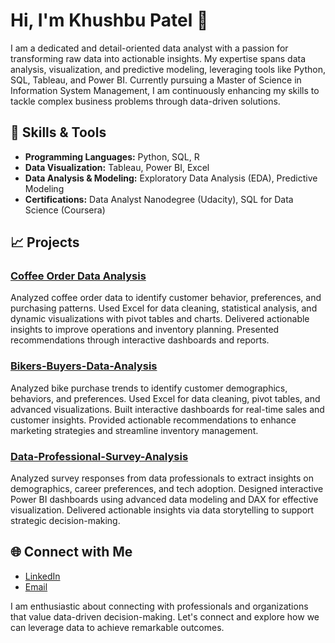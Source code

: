# Hi, I'm Khushbu Patel 👋

I am a dedicated and detail-oriented data analyst with a passion for transforming raw data into actionable insights. My expertise spans data analysis, visualization, and predictive modeling, leveraging tools like Python, SQL, Tableau, and Power BI. Currently pursuing a Master of Science in Information System Management, I am continuously enhancing my skills to tackle complex business problems through data-driven solutions.

## 🔧 Skills & Tools
- **Programming Languages:** Python, SQL, R
- **Data Visualization:** Tableau, Power BI, Excel
- **Data Analysis & Modeling:** Exploratory Data Analysis (EDA), Predictive Modeling
- **Certifications:** Data Analyst Nanodegree (Udacity), SQL for Data Science (Coursera)

## 📈 Projects

### [Coffee Order Data Analysis](https://github.com/Khushbup95/Coffee-Order-Data-Analysis)
Analyzed coffee order data to identify customer behavior, preferences, and purchasing patterns. Used Excel for data cleaning, statistical analysis, and dynamic visualizations with pivot tables and charts. Delivered actionable insights to improve operations and inventory planning. Presented recommendations through interactive dashboards and reports.

### [Bikers-Buyers-Data-Analysis](https://github.com/Khushbup95/Bikers-Buyers-Data-Analysis)
Analyzed bike purchase trends to identify customer demographics, behaviors, and preferences. Used Excel for data cleaning, pivot tables, and advanced visualizations. Built interactive dashboards for real-time sales and customer insights. Provided actionable recommendations to enhance marketing strategies and streamline inventory management.

### [Data-Professional-Survey-Analysis](https://github.com/Khushbup95/Data-Professional-Survey-Analysis)
Analyzed survey responses from data professionals to extract insights on demographics, career preferences, and tech adoption. Designed interactive Power BI dashboards using advanced data modeling and DAX for effective visualization. Delivered actionable insights via data storytelling to support strategic decision-making.

## 🌐 Connect with Me
- [LinkedIn](https://www.linkedin.com/in/khushbu-patel-908a98b0/)
- [Email](mailto:Pkhushbu724@gmail.com)

I am enthusiastic about connecting with professionals and organizations that value data-driven decision-making. Let's connect and explore how we can leverage data to achieve remarkable outcomes.


<!---
Khushbup95/Khushbup95 is a ✨ special ✨ repository because its `README.md` (this file) appears on your GitHub profile.
You can click the Preview link to take a look at your changes.
--->
